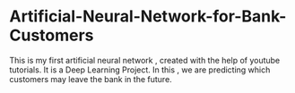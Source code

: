 # Artificial-Neural-Network-for-Bank-Customers
This is my first artificial neural network , created with the help of youtube tutorials. It is a  Deep Learning Project. In this , we are predicting which customers  may leave the bank in the future.
